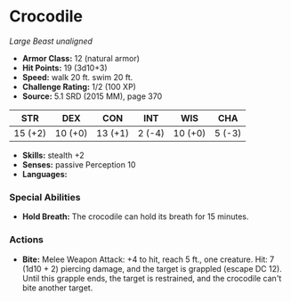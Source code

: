 # Crocodile

*Large* *Beast* *unaligned*

- **Armor Class:** 12 (natural armor)
- **Hit Points:** 19 (3d10+3)
- **Speed:** walk 20 ft. swim 20 ft.
- **Challenge Rating:** 1/2 (100 XP)
- **Source:** 5.1 SRD (2015 MM), page 370

| STR | DEX | CON | INT | WIS | CHA |
| --- | --- | --- | --- | --- | --- |
| 15 (+2) | 10 (+0) | 13 (+1) | 2 (-4) | 10 (+0) | 5 (-3) |

- **Skills:** stealth +2
- **Senses:** passive Perception 10
- **Languages:** 

### Special Abilities

- **Hold Breath:** The crocodile can hold its breath for 15 minutes.

### Actions

- **Bite:** Melee Weapon Attack: +4 to hit, reach 5 ft., one creature. Hit: 7 (1d10 + 2) piercing damage, and the target is grappled (escape DC 12). Until this grapple ends, the target is restrained, and the crocodile can't bite another target.


